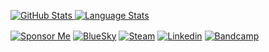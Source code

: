 
[![GitHub Stats](https://github-readme-stats.vercel.app/api?username=froggleston&theme=transparent&show_icons=true&include_all_commits=true&count_private=true&hide_rank=false&custom_title=stats&line_height=26&hide_title=true&text_bold=true&card_width=400&ring_color=17a700&text_color=ceffc6&icon_color=17a700&border_color=17a700) ![Language Stats](https://github-readme-stats.vercel.app/api/top-langs/?username=froggleston&theme=transparent&layout=compact&langs_count=8&size_weight=0.5&count_weight=0.5&include_all_commits=true&count_private=true&hide_title=true&text_bold=true&card_width=400&text_color=ceffc6&border_color=17a700)](https://carpentries.org)

[<img align="center" alt="Sponsor Me" src="https://img.shields.io/badge/Sponsor-00457C?style=for-the-badge&logo=github&logoColor=white"/>][sponsor]
[<img align="center" alt="BlueSky" src="https://img.shields.io/badge/BlueSky-144475.svg?&style=for-the-badge&logo=bluesky&logoColor=white" />][bluesky]
[<img align="center" alt="Steam" src="https://img.shields.io/badge/Steam-144475.svg?&style=for-the-badge&logo=steam&logoColor=white" />][steam]
[<img align="center" alt="Linkedin" src="https://img.shields.io/badge/Linkedin-0956A2.svg?&style=for-the-badge&logo=linkedin&logoColor=white" />][linkedin]
[<img align="center" alt="Bandcamp" src="https://img.shields.io/badge/Bandcamp-0956A2.svg?&style=for-the-badge&logo=bandcamp&logoColor=white" />][bandcamp]

[sponsor]: https://github.com/sponsors/froggleston
[bluesky]: https://bsky.app/profile/froggleston.carpentries.org
[steam]: https://steamcommunity.com/id/froggleston/
[discord]: https://discord.com/users/341231820173606935
[linkedin]: https://www.linkedin.com/in/froggleston/
[bandcamp]: https://antididact.bandcamp.com/

<!--
**froggleston/froggleston** is a ✨ _special_ ✨ repository because its `README.md` (this file) appears on your GitHub profile.

Here are some ideas to get you started:

- 🔭 I’m currently working on ...
- 🌱 I’m currently learning ...
- 👯 I’m looking to collaborate on ...
- 🤔 I’m looking for help with ...
- 💬 Ask me about ...
- 📫 How to reach me: ...
- 😄 Pronouns: ...
- ⚡ Fun fact: ...
-->
